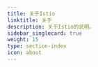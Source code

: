 ```yaml
---
title: 关于Istio
linktitle: 关于
description: 关于Istio的说明。
sidebar_singlecard: true
weight: 15
type: section-index
icon: about
---
```

